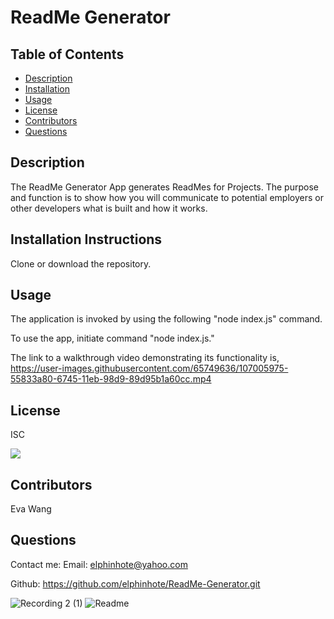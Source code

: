 
# ReadMe Generator


## Table of Contents
* [Description](#description)
* [Installation](#installation)
* [Usage](#usage)
* [License](#license)
* [Contributors](#contributors)
* [Questions](#questions)

## Description
The ReadMe Generator App generates ReadMes for Projects.
The purpose and function is to show how you will communicate to potential employers or other developers what is built and how it works.

## Installation Instructions
Clone or download the repository.

## Usage
 The application is invoked by using the following
"node index.js" command.
  
To use the app, initiate command "node index.js."


The link to a walkthrough video demonstrating its functionality is,  
https://user-images.githubusercontent.com/65749636/107005975-55833a80-6745-11eb-98d9-89d95b1a60cc.mp4


## License
ISC

<img src="https://img.shields.io/badge/LICENSE-isc-green"/>


## Contributors
Eva Wang

## Questions
Contact me:
Email: [elphinhote@yahoo.com](elphinhote@yahoo.com)

Github: https://github.com/elphinhote/ReadMe-Generator.git

![Recording 2 (1)](https://user-images.githubusercontent.com/65749636/107099623-0382f900-67c7-11eb-9370-69d77a3094e5.gif)
![Readme](https://user-images.githubusercontent.com/65749636/107100317-d899a480-67c8-11eb-959f-992194b3962f.PNG)










